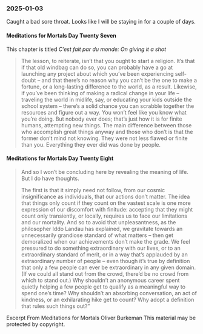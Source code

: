 ### 2025-01-03
Caught a bad sore throat. Looks like I will be staying in for a couple of days.
#### Meditations for Mortals Day Twenty Seven
This chapter is titled _C’est fait par du monde: On giving it a shot_

> The lesson, to reiterate, isn’t that you ought to start a religion. It’s that if that old windbag can do so, you can probably have a go at launching any project about which you’ve been experiencing self-doubt – and that there’s no reason why you can’t be the one to make a fortune, or a long-lasting difference to the world, as a result. Likewise, if you’ve been thinking of making a radical change in your life – traveling the world in midlife, say, or educating your kids outside the school system – there’s a solid chance you can scrabble together the resources and figure out a way. You won’t feel like you know what you’re doing. But nobody ever does; that’s just how it is for finite humans, attempting new things. The main difference between those who accomplish great things anyway and those who don’t is that the former don’t mind not knowing. They were not less flawed or finite than you. Everything they ever did was done by people.

#### Meditations for Mortals Day Twenty Eight

> And so I won’t be concluding here by revealing the meaning of life. But I do have thoughts.
> 
> The first is that it simply need not follow, from our cosmic insignificance as individuals, that our actions don’t matter. The idea that things only count if they count on the vastest scale is one more expression of our discomfort with finitude: accepting that they might count only transiently, or locally, requires us to face our limitations and our mortality. And so to avoid that unpleasantness, as the philosopher Iddo Landau has explained, we gravitate towards an unnecessarily grandiose standard of what matters – then get demoralized when our achievements don’t make the grade. We feel pressured to do something extraordinary with our lives, or to an extraordinary standard of merit, or in a way that’s applauded by an extraordinary number of people – even though it’s true by definition that only a few people can ever be extraordinary in any given domain. (If we could all stand out from the crowd, there’d be no crowd from which to stand out.) Why shouldn’t an anonymous career spent quietly helping a few people get to qualify as a meaningful way to spend one’s time? Why shouldn’t an absorbing conversation, an act of kindness, or an exhilarating hike get to count? Why adopt a definition that rules such things out?”

Excerpt From
Meditations for Mortals
Oliver Burkeman
This material may be protected by copyright.
